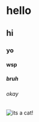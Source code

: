 # hello
## hi
### yo
#### wsp
##### bruh
###### okay

![its a cat!](https://external-content.duckduckgo.com/iu/?u=https%3A%2F%2Ftse1.mm.bing.net%2Fth%2Fid%2FOIP.K89tEAe4xWnlr2Szk_IusAHaJQ%3Fpid%3DApi&f=1&ipt=f9c864e9327decae7db963bcef8d92bf13e62e180eca9dce8af384c4677b2330&ipo=images)
